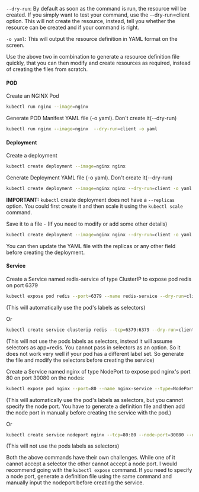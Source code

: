 `--dry-run`: By default as soon as the command is run, the resource will be created. 
If you simply want to test your command, use the --dry-run=client option.
This will not create the resource, instead, tell you whether the resource can be created and if your command is right.

`-o yaml`: This will output the resource definition in YAML format on the screen.

Use the above two in combination to generate a resource definition file quickly,
that you can then modify and create resources as required, instead of creating the files from scratch.

#### POD
Create an NGINX Pod
```bash
kubectl run nginx --image=nginx
```
Generate POD Manifest YAML file (-o yaml). Don't create it(--dry-run)
```bash
kubectl run nginx --image=nginx  --dry-run=client -o yaml
```
#### Deployment
Create a deployment
```bash
kubectl create deployment --image=nginx nginx
```
Generate Deployment YAML file (-o yaml). Don't create it(--dry-run)
```bash
kubectl create deployment --image=nginx nginx --dry-run=client -o yaml
```
**IMPORTANT:**
`kubectl` create deployment does not have a `--replicas` option. You could first create it and then scale it using the `kubectl scale` command.

Save it to a file - (If you need to modify or add some other details)
```bash
kubectl create deployment --image=nginx nginx --dry-run=client -o yaml > nginx-deployment.yaml
```
You can then update the YAML file with the replicas or any other field before creating the deployment.
#### Service
Create a Service named redis-service of type ClusterIP to expose pod redis on port 6379
```bash
kubectl expose pod redis --port=6379 --name redis-service --dry-run=client -o yaml
```
(This will automatically use the pod's labels as selectors)

Or
```bash
kubectl create service clusterip redis --tcp=6379:6379 --dry-run=client -o yaml
```
(This will not use the pods labels as selectors, instead it will assume selectors as app=redis. 
You cannot pass in selectors as an option. So it does not work very well if your pod has a different label set.
So generate the file and modify the selectors before creating the service)

Create a Service named nginx of type NodePort to expose pod nginx's port 80 on port 30080 on the nodes:
```bash
kubectl expose pod nginx --port=80 --name nginx-service --type=NodePort --dry-run=client -o yaml
```
(This will automatically use the pod's labels as selectors, but you cannot specify the node port.
You have to generate a definition file and then add the node port in manually before creating the service with the pod.)

Or
```bash
kubectl create service nodeport nginx --tcp=80:80 --node-port=30080 --dry-run=client -o yaml
```
(This will not use the pods labels as selectors)

Both the above commands have their own challenges.
While one of it cannot accept a selector the other cannot accept a node port. 
I would recommend going with the `kubectl expose` command.
If you need to specify a node port, generate a definition file using the same command
and manually input the nodeport before creating the service.
